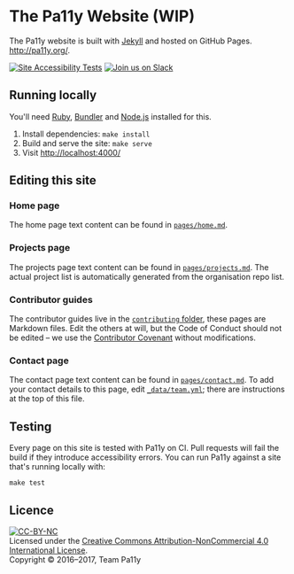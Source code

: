 
The Pa11y Website (WIP)
=======================

The Pa11y website is built with [Jekyll] and hosted on GitHub Pages. <http://pa11y.org/>.

[![Site Accessibility Tests](https://img.shields.io/travis/pa11y/pa11y.github.io.svg?label=site%20accessibility%20tests)](https://travis-ci.org/pa11y/pa11y.github.io)
[![Join us on Slack](https://pa11y-slack.herokuapp.com/badge.svg)](https://pa11y-slack.herokuapp.com/)


Running locally
---------------

You'll need [Ruby], [Bundler] and [Node.js] installed for this.

  1. Install dependencies: `make install`
  2. Build and serve the site: `make serve`
  3. Visit <http://localhost:4000/>


Editing this site
-----------------

### Home page

The home page text content can be found in [`pages/home.md`](pages/home.md).

### Projects page

The projects page text content can be found in [`pages/projects.md`](pages/projects.md). The actual project list is automatically generated from the organisation repo list.

### Contributor guides

The contributor guides live in the [`contributing` folder](contributing), these pages are Markdown files. Edit the others at will, but the Code of Conduct should not be edited – we use the [Contributor Covenant][contributor-covenant] without modifications.

### Contact page

The contact page text content can be found in [`pages/contact.md`](pages/contact.md). To add your contact details to this page, edit [`_data/team.yml`](_data/team.yml); there are instructions at the top of this file.


Testing
-------

Every page on this site is tested with Pa11y on CI. Pull requests will fail the build if they introduce accessibility errors. You can run Pa11y against a site that's running locally with:

```
make test
```


Licence
-------

[![CC-BY-NC](https://i.creativecommons.org/l/by-nc/4.0/88x31.png)][license]<br/>
Licensed under the [Creative Commons Attribution-NonCommercial 4.0 International License][license].<br/>
Copyright &copy; 2016–2017, Team Pa11y



[bundler]: http://bundler.io/
[contributor-covenant]: http://contributor-covenant.org
[jekyll]: http://jekyllrb.com/
[license]: http://creativecommons.org/licenses/by-nc/4.0/
[node.js]: https://nodejs.org/
[ruby]: https://www.ruby-lang.org/en/
